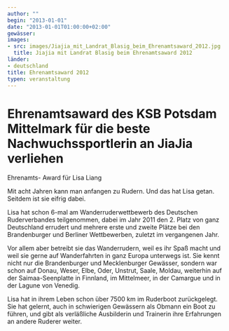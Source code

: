 ```yaml
---
author: ""
begin: "2013-01-01"
date: "2013-01-01T01:00:00+02:00"
gewässer:
images:
- src: images/Jiajia_mit_Landrat_Blasig_beim_Ehrenamtsaward_2012.jpg
  title: Jiajia mit Landrat Blasig beim Ehrenamtsaward 2012
länder:
- deutschland
title: Ehrenamtsaward 2012
typen: veranstaltung
---
```



# Ehrenamtsaward des KSB Potsdam Mittelmark für die beste Nachwuchssportlerin an JiaJia verliehen


Ehrenamts- Award für Lisa Liang

Mit acht Jahren kann man anfangen zu Rudern. Und das hat Lisa getan. Seitdem ist sie eifrig dabei.

Lisa hat schon 6-mal am Wanderruderwettbewerb des Deutschen Ruderverbandes teilgenommen, dabei im Jahr 2011 den 2. Platz von ganz Deutschland errudert und mehrere erste und zweite Plätze bei den Brandenburger und Berliner Wettbewerben, zuletzt im vergangenen Jahr.

Vor allem aber betreibt sie das Wanderrudern, weil es ihr Spaß macht und weil sie gerne auf Wanderfahrten in ganz Europa unterwegs ist. Sie kennt nicht nur die Brandenburger und Mecklenburger Gewässer, sondern war schon auf Donau, Weser, Elbe, Oder, Unstrut, Saale, Moldau, weiterhin auf der Saimaa-Seenplatte in Finnland, im Mittelmeer, in der Camargue und in der Lagune von Venedig.

Lisa hat in ihrem Leben schon über 7500 km im Ruderboot zurückgelegt. Sie hat gelernt, auch in schwierigen Gewässern als Obmann ein Boot zu führen, und gibt als verläßliche Ausbilderin und Trainerin ihre Erfahrungen an andere Ruderer weiter.
